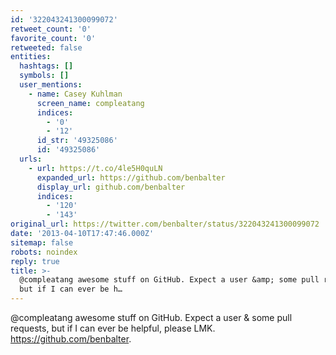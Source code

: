 ```yaml
---
id: '322043241300099072'
retweet_count: '0'
favorite_count: '0'
retweeted: false
entities:
  hashtags: []
  symbols: []
  user_mentions:
    - name: Casey Kuhlman
      screen_name: compleatang
      indices:
        - '0'
        - '12'
      id_str: '49325086'
      id: '49325086'
  urls:
    - url: https://t.co/4le5H0quLN
      expanded_url: https://github.com/benbalter
      display_url: github.com/benbalter
      indices:
        - '120'
        - '143'
original_url: https://twitter.com/benbalter/status/322043241300099072
date: '2013-04-10T17:47:46.000Z'
sitemap: false
robots: noindex
reply: true
title: >-
  @compleatang awesome stuff on GitHub. Expect a user &amp; some pull requests,
  but if I can ever be h…
---
```


@compleatang awesome stuff on GitHub. Expect a user &amp; some pull requests, but if I can ever be helpful, please LMK. https://github.com/benbalter.